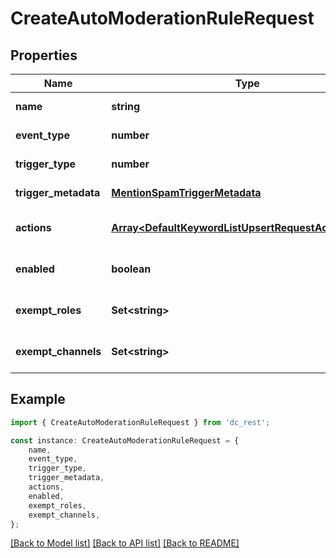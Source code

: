 # CreateAutoModerationRuleRequest


## Properties

Name | Type | Description | Notes
------------ | ------------- | ------------- | -------------
**name** | **string** |  | [default to undefined]
**event_type** | **number** |  | [default to undefined]
**trigger_type** | **number** |  | [default to undefined]
**trigger_metadata** | [**MentionSpamTriggerMetadata**](MentionSpamTriggerMetadata.md) |  | [default to undefined]
**actions** | [**Array&lt;DefaultKeywordListUpsertRequestActionsInner&gt;**](DefaultKeywordListUpsertRequestActionsInner.md) |  | [optional] [default to undefined]
**enabled** | **boolean** |  | [optional] [default to undefined]
**exempt_roles** | **Set&lt;string&gt;** |  | [optional] [default to undefined]
**exempt_channels** | **Set&lt;string&gt;** |  | [optional] [default to undefined]

## Example

```typescript
import { CreateAutoModerationRuleRequest } from 'dc_rest';

const instance: CreateAutoModerationRuleRequest = {
    name,
    event_type,
    trigger_type,
    trigger_metadata,
    actions,
    enabled,
    exempt_roles,
    exempt_channels,
};
```

[[Back to Model list]](../README.md#documentation-for-models) [[Back to API list]](../README.md#documentation-for-api-endpoints) [[Back to README]](../README.md)
